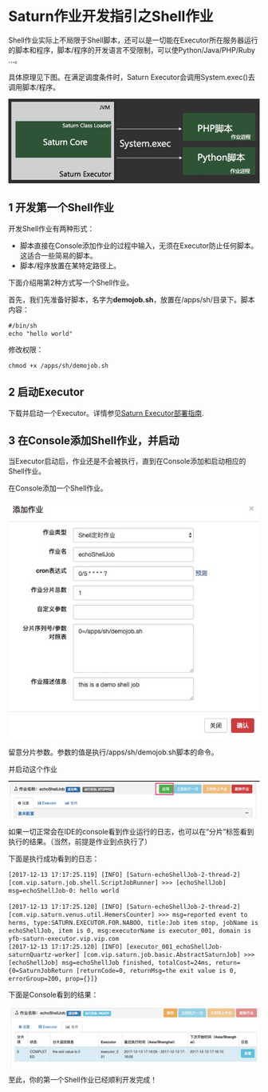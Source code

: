 # Saturn作业开发指引之Shell作业

Shell作业实际上不局限于Shell脚本，还可以是一切能在Executor所在服务器运行的脚本和程序，脚本/程序的开发语言不受限制，可以使Python/Java/PHP/Ruby …。

具体原理见下图。在满足调度条件时，Saturn Executor会调用System.exec()去调用脚本/程序。

![shell原理](_media/saturn_shell_原理.jpg)

## 1 开发第一个Shell作业 ##

开发Shell作业有两种形式：

* 脚本直接在Console添加作业的过程中输入，无须在Executor防止任何脚本。这适合一些简易的脚本。
* 脚本/程序放置在某特定路径上。

下面介绍用第2种方式写一个Shell作业。

首先，我们先准备好脚本，名字为**demojob.sh**，放置在/apps/sh/目录下。脚本内容：

```shell
#/bin/sh
echo "hello world"
```

修改权限：

```shell
chmod +x /apps/sh/demojob.sh
```

## 2 启动Executor

下载并启动一个Executor。详情参见[Saturn Executor部署指南](zh-cn/2.x/saturn-executor-deployment.md).

## 3 在Console添加Shell作业，并启动

当Executor启动后，作业还是不会被执行，直到在Console添加和启动相应的Shell作业。

在Console添加一个Shell作业。

![add shell job](_media/add_shell_job.jpg)

留意分片参数。参数的值是执行/apps/sh/demojob.sh脚本的命令。

并启动这个作业

![enable shell job](_media/enable_shell_job.jpg)

如果一切正常会在IDE的console看到作业运行的日志，也可以在“分片”标签看到执行的结果。（当然，前提是作业到点执行了）

下面是执行成功看到的日志：

```
[2017-12-13 17:17:25.119] [INFO] [Saturn-echoShellJob-2-thread-2] [com.vip.saturn.job.shell.ScriptJobRunner] >>> [echoShellJob] msg=echoShellJob-0: hello world

[2017-12-13 17:17:25.120] [INFO] [Saturn-echoShellJob-2-thread-2] [com.vip.saturn.venus.util.HemersCounter] >>> msg=reported event to herms, type:SATURN.EXECUTOR.FOR.NABOO, title:Job item stop, jobName is echoShellJob, item is 0, msg:executorName is executor_001, domain is yfb-saturn-executor.vip.vip.com
[2017-12-13 17:17:25.120] [INFO] [executor_001_echoShellJob-saturnQuartz-worker] [com.vip.saturn.job.basic.AbstractSaturnJob] >>> [echoShellJob] msg=echoShellJob finished, totalCost=24ms, return={0=SaturnJobReturn [returnCode=0, returnMsg=the exit value is 0, errorGroup=200, prop={}]}
```

下面是Console看到的结果：

![shell job successfully](_media/shell_job_successful.jpg)

至此，你的第一个Shell作业已经顺利开发完成！